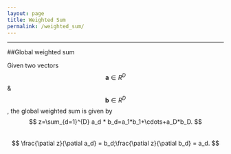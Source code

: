 ```yaml
---
layout: page
title: Weighted Sum
permalink: /weighted_sum/
---
```


------

##Global weighted sum

Given two vectors $$\mathbf{a} \in R^D$$ & $$\mathbf{b} \in R^D$$, the global weighted sum is given by  
$$
z=\sum_{d=1}^{D} a_d * b_d=a_1*b_1+\cdots+a_D*b_D.
$$  
$$
\frac{\patial z}{\patial a_d} = b_d;\frac{\patial z}{\patial b_d} = a_d.
$$